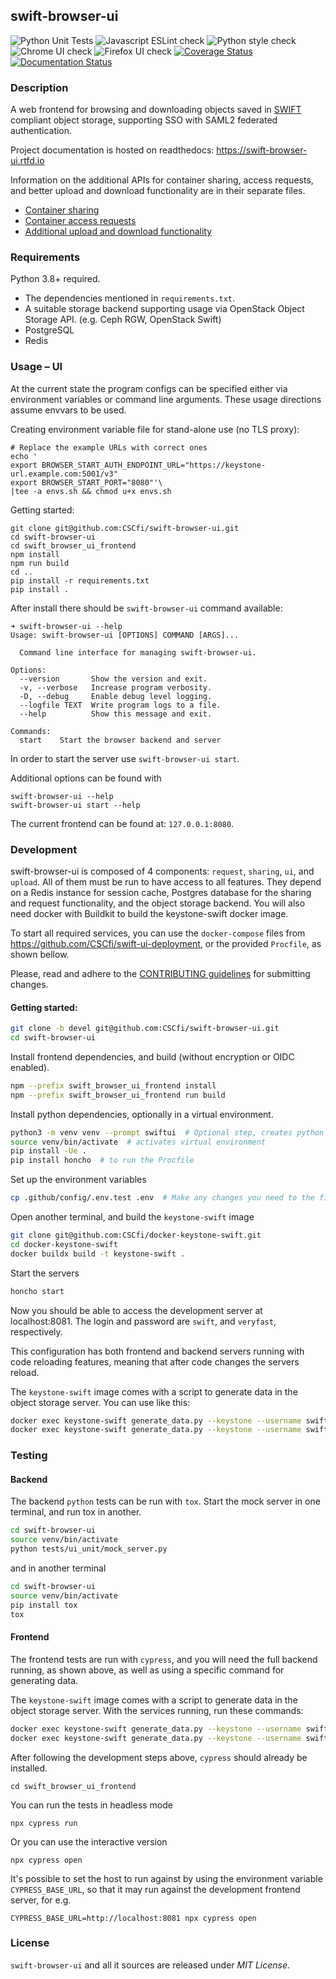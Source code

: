 ## swift-browser-ui

![Python Unit Tests](https://github.com/CSCfi/swift-browser-ui/workflows/Python%20Unit%20Tests/badge.svg)
![Javascript ESLint check](https://github.com/CSCfi/swift-browser-ui/workflows/Javascript%20ESLint%20check/badge.svg)
![Python style check](https://github.com/CSCfi/swift-browser-ui/workflows/Python%20style%20check/badge.svg)
![Chrome UI check](https://github.com/CSCfi/swift-browser-ui/workflows/Chrome%20UI%20check/badge.svg)
![Firefox UI check](https://github.com/CSCfi/swift-browser-ui/workflows/Firefox%20UI%20check/badge.svg)
[![Coverage Status](https://coveralls.io/repos/github/CSCfi/swift-browser-ui/badge.svg?branch=HEAD)](https://coveralls.io/github/CSCfi/swift-browser-ui?branch=HEAD)
[![Documentation Status](https://readthedocs.org/projects/swift-browser-ui/badge/?version=latest)](https://swift-browser-ui.readthedocs.io/en/latest/?badge=latest)



### Description

A web frontend for browsing and downloading objects saved in [SWIFT](https://docs.openstack.org/swift/latest/)
compliant object storage, supporting SSO with SAML2 federated authentication.

Project documentation is hosted on readthedocs: https://swift-browser-ui.rtfd.io

Information on the additional APIs for container sharing, access requests, and
better upload and download functionality are in their separate files.

* [Container sharing](README-sharing.md)
* [Container access requests](README-request.md)
* [Additional upload and download functionality](README-runner.md)

### Requirements

Python 3.8+ required.

- The dependencies mentioned in `requirements.txt`.
- A suitable storage backend supporting usage via OpenStack Object Storage API. (e.g. Ceph RGW, OpenStack Swift)
- PostgreSQL
- Redis

### Usage – UI

At the current state the program configs can be specified either via environment
variables or command line arguments. These usage directions assume envvars to be used.

Creating environment variable file for stand-alone use (no TLS proxy):
```
# Replace the example URLs with correct ones
echo '
export BROWSER_START_AUTH_ENDPOINT_URL="https://keystone-url.example.com:5001/v3"
export BROWSER_START_PORT="8080"'\
|tee -a envs.sh && chmod u+x envs.sh
```

Getting started:
```
git clone git@github.com:CSCfi/swift-browser-ui.git
cd swift-browser-ui
cd swift_browser_ui_frontend
npm install
npm run build
cd ..
pip install -r requirements.txt
pip install .
```

After install there should be `swift-browser-ui` command available:
```
➜ swift-browser-ui --help
Usage: swift-browser-ui [OPTIONS] COMMAND [ARGS]...

  Command line interface for managing swift-browser-ui.

Options:
  --version       Show the version and exit.
  -v, --verbose   Increase program verbosity.
  -D, --debug     Enable debug level logging.
  --logfile TEXT  Write program logs to a file.
  --help          Show this message and exit.

Commands:
  start    Start the browser backend and server
```

In order to start the server use `swift-browser-ui start`.

Additional options can be found with
```
swift-browser-ui --help
swift-browser-ui start --help
```

The current frontend can be found at: `127.0.0.1:8080`.

### Development
swift-browser-ui is composed of 4 components: `request`, `sharing`, `ui`, and `upload`.
All of them must be run to have access to all features.
They depend on a Redis instance for session cache, Postgres database for the sharing and 
request functionality, and the object storage backend.
You will also need docker with Buildkit to build the keystone-swift docker image.

To start all required services, you can use the `docker-compose` files from https://github.com/CSCfi/swift-ui-deployment,
or the provided `Procfile`, as shown bellow.

Please, read and adhere to the [CONTRIBUTING guidelines](CONTRIBUTING.md) for submitting changes.

#### Getting started:
```bash
git clone -b devel git@github.com:CSCfi/swift-browser-ui.git
cd swift-browser-ui
```
Install frontend dependencies, and build (without encryption or OIDC enabled).

```bash
npm --prefix swift_browser_ui_frontend install
npm --prefix swift_browser_ui_frontend run build
```

Install python dependencies, optionally in a virtual environment.

```bash
python3 -m venv venv --prompt swiftui  # Optional step, creates python virtual environment
source venv/bin/activate  # activates virtual environment
pip install -Ue .
pip install honcho  # to run the Procfile
```

Set up the environment variables

```bash
cp .github/config/.env.test .env  # Make any changes you need to the file
```

Open another terminal, and build the `keystone-swift` image

```bash
git clone git@github.com:CSCfi/docker-keystone-swift.git
cd docker-keystone-swift
docker buildx build -t keystone-swift .
```

Start the servers

```bash
honcho start
```

Now you should be able to access the development server at localhost:8081. The login and password are `swift`, and `veryfast`, respectively.

This configuration has both frontend and backend servers running with code reloading features, meaning that after code changes the servers reload.

The `keystone-swift` image comes with a script to generate data in the object storage server. You can use like this:
```bash
docker exec keystone-swift generate_data.py --keystone --username swift --password veryfast --containers 15
docker exec keystone-swift generate_data.py --keystone --username swift --password veryfast --project "swift-project"
```

### Testing

#### Backend
The backend `python` tests can be run with `tox`. Start the mock server in one terminal, and run tox in another.

```bash
cd swift-browser-ui
source venv/bin/activate
python tests/ui_unit/mock_server.py
```

and in another terminal

```bash
cd swift-browser-ui
source venv/bin/activate
pip install tox
tox
```

#### Frontend
The frontend tests are run with `cypress`, and you will need the full backend running, as shown above, as well as using a specific command for generating data.

The `keystone-swift` image comes with a script to generate data in the object storage server. With the services running, run these commands:
```bash
docker exec keystone-swift generate_data.py --keystone --username swift --password veryfast --containers 15
docker exec keystone-swift generate_data.py --keystone --username swift --password veryfast --project "swift-project"
```

After following the development steps above, `cypress` should already be installed.

    cd swift_browser_ui_frontend

You can run the tests in headless mode
  
    npx cypress run

Or you can use the interactive version

    npx cypress open

It's possible to set the host to run against by using the environment variable `CYPRESS_BASE_URL`, so that it may run against the development frontend server, for e.g.

    CYPRESS_BASE_URL=http://localhost:8081 npx cypress open

### License

``swift-browser-ui`` and all it sources are released under *MIT License*.
